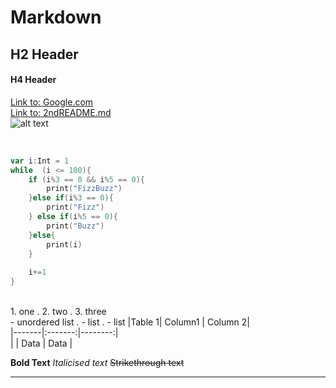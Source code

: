 # Markdown

## H2 Header
#### H4 Header
[Link to: Google.com](https://www.google.com/)
<br/>
[Link to: 2ndREADME.md](https://github.com/rfrfkb/Markdown/blob/master/2ndREADME.md)
<br/>
![alt text](https://github.com/rfrfkb/Markdown/blob/master/Truman_the_Tiger_logo.png)

<br/>

```swift
var i:Int = 1
while  (i <= 100){
    if (i%3 == 0 && i%5 == 0){
        print("FizzBuzz")
    }else if(i%3 == 0){
        print("Fizz")
    } else if(i%5 == 0){
        print("Buzz")
    }else{
        print(i)
    }
    
    i+=1
}
```
<br/>
1. one . 
2. two . 
3. three
<br/>
- unordered list . 
- list . 
- list 
|Table 1| Column1 | Column 2|<br/>
|-------|:-------:|--------:|<br/>
|       | Data    | Data    |<br/>

**Bold Text**
*Italicised text*
~~Strikethrough text~~
***
